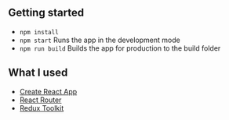 ## Getting started

- `npm install`
- `npm start` Runs the app in the development mode
- `npm run build` Builds the app for production to the build folder

## What I used

- [Create React App](https://create-react-app.dev/)
- [React Router](https://reactrouter.com/)
- [Redux Toolkit](https://redux-toolkit.js.org/)
